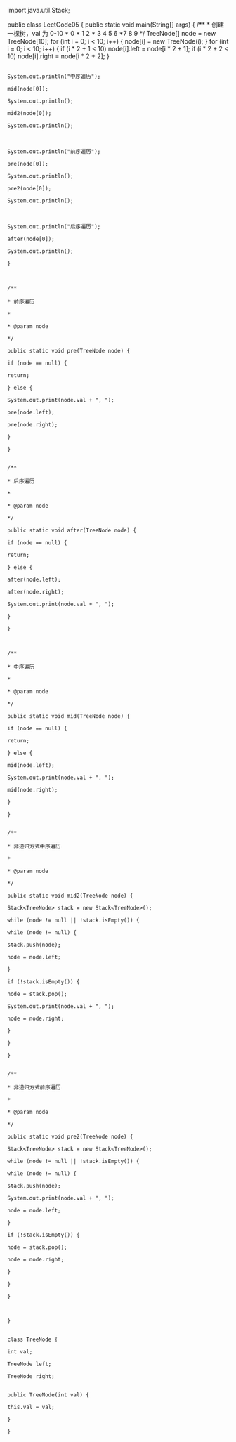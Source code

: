 import java.util.Stack;

public class LeetCode05 {
    public static void main(String[] args) {
            /**
	             * 创建一棵树，val 为 0-10
		              *             0
			               *       1          2
				                *  3      4    5    6
						         *7  8  9
							          */
								          TreeNode[] node = new TreeNode[10];
									          for (int i = 0; i < 10; i++) {
										              node[i] = new TreeNode(i);
											              }
												              for (int i = 0; i < 10; i++) {
													                  if (i * 2 + 1 < 10)
															                  node[i].left = node[i * 2 + 1];
																	              if (i * 2 + 2 < 10)
																		                      node[i].right = node[i * 2 + 2];
																				              }

																					              System.out.println("中序遍历");
																						              mid(node[0]);
																							              System.out.println();
																								              mid2(node[0]);
																									              System.out.println();


																										              System.out.println("前序遍历");
																											              pre(node[0]);
																												              System.out.println();
																													              pre2(node[0]);
																														              System.out.println();


																															              System.out.println("后序遍历");
																																              after(node[0]);
																																	              System.out.println();
																																		          }


																																			      /**
																																			           * 前序遍历
																																				        *
																																					     * @param node
																																					          */
																																						      public static void pre(TreeNode node) {
																																						              if (node == null) {
																																							                  return;
																																									          } else {
																																										              System.out.print(node.val + ", ");
																																											                  pre(node.left);
																																													              pre(node.right);
																																														              }
																																															          }

																																																      /**
																																																           * 后序遍历
																																																	        *
																																																		     * @param node
																																																		          */
																																																			      public static void after(TreeNode node) {
																																																			              if (node == null) {
																																																				                  return;
																																																						          } else {
																																																							              after(node.left);
																																																								                  after(node.right);
																																																										              System.out.print(node.val + ", ");
																																																											              }
																																																												          }


																																																													      /**
																																																													           * 中序遍历
																																																														        *
																																																															     * @param node
																																																															          */
																																																																      public static void mid(TreeNode node) {
																																																																              if (node == null) {
																																																																	                  return;
																																																																			          } else {
																																																																				              mid(node.left);
																																																																					                  System.out.print(node.val + ", ");
																																																																							              mid(node.right);
																																																																								              }
																																																																									          }

																																																																										      /**
																																																																										           * 非递归方式中序遍历
																																																																											        *
																																																																												     * @param node
																																																																												          */
																																																																													      public static void mid2(TreeNode node) {
																																																																													              Stack<TreeNode> stack = new Stack<TreeNode>();
																																																																														              while (node != null || !stack.isEmpty()) {
																																																																															                  while (node != null) {
																																																																																	                  stack.push(node);
																																																																																			                  node = node.left;
																																																																																					              }
																																																																																						                  if (!stack.isEmpty()) {
																																																																																								                  node = stack.pop();
																																																																																										                  System.out.print(node.val + ", ");
																																																																																												                  node = node.right;
																																																																																														              }
																																																																																															              }
																																																																																																          }

																																																																																																	      /**
																																																																																																	           * 非递归方式前序遍历
																																																																																																		        *
																																																																																																			     * @param node
																																																																																																			          */
																																																																																																				      public static void pre2(TreeNode node) {
																																																																																																				              Stack<TreeNode> stack = new Stack<TreeNode>();
																																																																																																					              while (node != null || !stack.isEmpty()) {
																																																																																																						                  while (node != null) {
																																																																																																								                  stack.push(node);
																																																																																																										                  System.out.print(node.val + ", ");
																																																																																																												                  node = node.left;
																																																																																																														              }
																																																																																																															                  if (!stack.isEmpty()) {
																																																																																																																	                  node = stack.pop();
																																																																																																																			                  node = node.right;
																																																																																																																					              }
																																																																																																																						              }
																																																																																																																							          }


																																																																																																																								  }

																																																																																																																								  class TreeNode {
																																																																																																																								      int val;
																																																																																																																								          TreeNode left;
																																																																																																																									      TreeNode right;

																																																																																																																									          public TreeNode(int val) {
																																																																																																																										          this.val = val;
																																																																																																																											      }
																																																																																																																											      }

